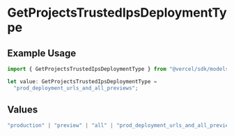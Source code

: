 # GetProjectsTrustedIpsDeploymentType

## Example Usage

```typescript
import { GetProjectsTrustedIpsDeploymentType } from "@vercel/sdk/models/operations/getprojects.js";

let value: GetProjectsTrustedIpsDeploymentType =
  "prod_deployment_urls_and_all_previews";
```

## Values

```typescript
"production" | "preview" | "all" | "prod_deployment_urls_and_all_previews"
```